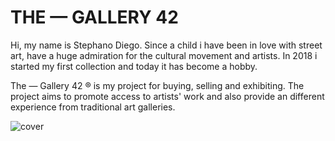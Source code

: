 # THE — GALLERY 42

Hi, my name is Stephano Diego. Since a child i have been in love with street art, have a huge admiration for the cultural movement and artists.
In 2018 i started my first collection and today it has become a hobby.

The — Gallery 42 ® is my project for buying, selling and exhibiting.
The project aims to promote access to artists' work and also provide an different experience from traditional art galleries.


![cover](https://user-images.githubusercontent.com/23237929/131724597-5ef6707f-3332-4608-b46a-5874f880158b.png)

